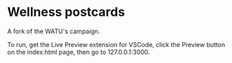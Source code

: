 # Wellness postcards
A fork of the WATU's campaign.

To run, get the Live Preview extension for VSCode, click the Preview button on the index.html page, then go to 127.0.0.1:3000.